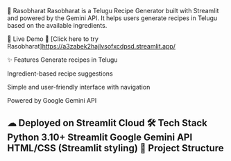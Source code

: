 🌾 Rasobharat
Rasobharat is a Telugu Recipe Generator built with Streamlit and powered by the Gemini API.
It helps users generate recipes in Telugu based on the available ingredients.

🚀 Live Demo
🔗 [Click here to try Rasobharat]https://a3zabek2hajlvsofxcdpsd.streamlit.app/

✨ Features
 Generate recipes in Telugu
 
 Ingredient-based recipe suggestions
 
 Simple and user-friendly interface with navigation
 
 Powered by Google Gemini API

☁ Deployed on Streamlit Cloud
🛠 Tech Stack
Python 3.10+
Streamlit
Google Gemini API
HTML/CSS (Streamlit styling)
📂 Project Structure
--


